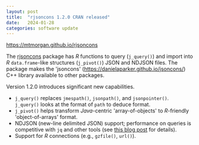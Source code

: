 ```yaml
---
layout: post
title:  "rjsoncons 1.2.0 CRAN released"
date:   2024-01-28
categories: software update
---
```


<https://mtmorgan.github.io/rjsoncons>

The [rjsoncons][] package has *R* functions to query (`j_query()`) and
import into *R* `data.frame`-like structures (`j_pivot()`) JSON and
NDJSON files. The package makes the 'jsoncons'
(<https://danielaparker.github.io/jsoncons/>) C++ library available to
other packages.

Version 1.2.0 introduces significant new capabilities.

- `j_query()` replaces `jmespath()`, `jsonpath()`, and
  `jsonpointer()`. `j_query()` looks at the format of `path` to deduce
  format.
- `j_pivot()` helps transform *Java*-centric 'array-of-objects' to
  *R*-friendly 'object-of-arrays' format.
- NDJSON (new-line delimited JSON) support; performance on queries is
  competitive with `jq` and other tools (see [this blog post][blog]
  for details).
- Support for *R* connections (e.g., `gzfile()`, `url()`).

[rjsoncons]: https://mtmorgan.github.io/rjsoncons
[blog]: https://mtmorgan.github.io/software/update/2024/01/25/rjsoncons-ndjson-performance.html
